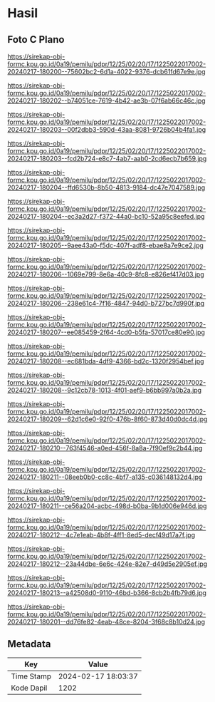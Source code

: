 # Hasil

## Foto C Plano

https://sirekap-obj-formc.kpu.go.id/0a19/pemilu/pdpr/12/25/02/20/17/1225022017002-20240217-180200--75602bc2-6d1a-4022-9376-dcb61fd67e9e.jpg

https://sirekap-obj-formc.kpu.go.id/0a19/pemilu/pdpr/12/25/02/20/17/1225022017002-20240217-180202--b74051ce-7619-4b42-ae3b-07f6ab66c46c.jpg

https://sirekap-obj-formc.kpu.go.id/0a19/pemilu/pdpr/12/25/02/20/17/1225022017002-20240217-180203--00f2dbb3-590d-43aa-8081-9726b04b4fa1.jpg

https://sirekap-obj-formc.kpu.go.id/0a19/pemilu/pdpr/12/25/02/20/17/1225022017002-20240217-180203--fcd2b724-e8c7-4ab7-aab0-2cd6ecb7b659.jpg

https://sirekap-obj-formc.kpu.go.id/0a19/pemilu/pdpr/12/25/02/20/17/1225022017002-20240217-180204--ffd6530b-8b50-4813-9184-dc47e7047589.jpg

https://sirekap-obj-formc.kpu.go.id/0a19/pemilu/pdpr/12/25/02/20/17/1225022017002-20240217-180204--ec3a2d27-f372-44a0-bc10-52a95c8eefed.jpg

https://sirekap-obj-formc.kpu.go.id/0a19/pemilu/pdpr/12/25/02/20/17/1225022017002-20240217-180205--9aee43a0-f5dc-407f-adf8-ebae8a7e9ce2.jpg

https://sirekap-obj-formc.kpu.go.id/0a19/pemilu/pdpr/12/25/02/20/17/1225022017002-20240217-180206--1069e799-8e6a-40c9-8fc8-e826ef417d03.jpg

https://sirekap-obj-formc.kpu.go.id/0a19/pemilu/pdpr/12/25/02/20/17/1225022017002-20240217-180206--238e61c4-7f16-4847-94d0-b727bc7d990f.jpg

https://sirekap-obj-formc.kpu.go.id/0a19/pemilu/pdpr/12/25/02/20/17/1225022017002-20240217-180207--ee085459-2f64-4cd0-b5fa-57017ce80e90.jpg

https://sirekap-obj-formc.kpu.go.id/0a19/pemilu/pdpr/12/25/02/20/17/1225022017002-20240217-180208--ec681bda-4df9-4366-bd2c-1320f2954bef.jpg

https://sirekap-obj-formc.kpu.go.id/0a19/pemilu/pdpr/12/25/02/20/17/1225022017002-20240217-180208--9c12cb78-1013-4f01-aef9-b6bb997a0b2a.jpg

https://sirekap-obj-formc.kpu.go.id/0a19/pemilu/pdpr/12/25/02/20/17/1225022017002-20240217-180209--62d1c6e0-92f0-476b-8f60-873d40d0dc4d.jpg

https://sirekap-obj-formc.kpu.go.id/0a19/pemilu/pdpr/12/25/02/20/17/1225022017002-20240217-180210--763f4546-a0ed-456f-8a8a-7f90ef9c2b44.jpg

https://sirekap-obj-formc.kpu.go.id/0a19/pemilu/pdpr/12/25/02/20/17/1225022017002-20240217-180211--08eeb0b0-cc8c-4bf7-a135-c036148132d4.jpg

https://sirekap-obj-formc.kpu.go.id/0a19/pemilu/pdpr/12/25/02/20/17/1225022017002-20240217-180211--ce56a204-acbc-498d-b0ba-9b1d006e946d.jpg

https://sirekap-obj-formc.kpu.go.id/0a19/pemilu/pdpr/12/25/02/20/17/1225022017002-20240217-180212--4c7e1eab-4b8f-4ff1-8ed5-decf49d17a7f.jpg

https://sirekap-obj-formc.kpu.go.id/0a19/pemilu/pdpr/12/25/02/20/17/1225022017002-20240217-180212--23a44dbe-6e6c-424e-82e7-d49d5e2905ef.jpg

https://sirekap-obj-formc.kpu.go.id/0a19/pemilu/pdpr/12/25/02/20/17/1225022017002-20240217-180213--a42508d0-9110-46bd-b366-8cb2b4fb79d6.jpg

https://sirekap-obj-formc.kpu.go.id/0a19/pemilu/pdpr/12/25/02/20/17/1225022017002-20240217-180201--dd76fe82-4eab-48ce-8204-3f68c8b10d24.jpg


## Metadata

| Key        | Value               |
| ---------- | ------------------- |
| Time Stamp | 2024-02-17 18:03:37 |
| Kode Dapil | 1202                |



